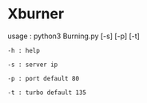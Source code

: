  # Xburner

usage : python3 Burning.py [-s] [-p] [-t]

	-h : help

	-s : server ip

    -p : port default 80

	-t : turbo default 135
 
